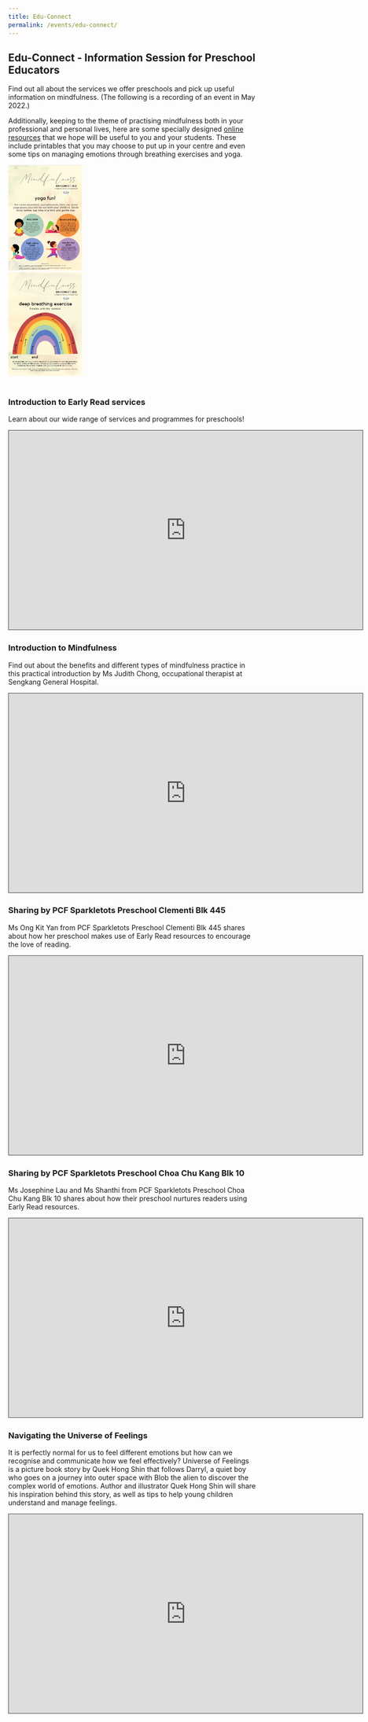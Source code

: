```yaml
---
title: Edu-Connect
permalink: /events/edu-connect/
---
```

##  Edu-Connect - Information Session for Preschool Educators

Find out all about the services we offer preschools and pick up useful information on mindfulness. (The following is a recording of an event in May 2022.)

Additionally, keeping to the theme of practising mindfulness both in your professional and personal lives, here are some specially designed <a href="https://go.gov.sg/educonnect2022-eresource" target="_blank">online resources</a> that we hope will be useful to you and your students. These include printables that you may choose to put up in your centre and even some tips on managing emotions through breathing exercises and yoga. <br>

<div class="image">
       <a href="https://go.gov.sg/educonnect2022-eresource" target="_blank"><img src="/images/events/yoga-fun.jpg" style="width:150px; text-align:left;"></a>
     </div>
<div class="image">
       <a href="https://go.gov.sg/educonnect2022-eresource" target="_blank"><img src="/images/events/deep-breathing-exercise1.jpg" style="width:150px; text-align:right;"></a>
     </div><br>
		 
### Introduction to Early Read services  
Learn about our wide range of services and programmes for preschools!
 <iframe src="https://nlb.ap.panopto.com/Panopto/Pages/Embed.aspx?id=4b3752fb-1245-459f-92e5-aebb0034fc10&autoplay=false&offerviewer=true&showtitle=true&showbrand=true&captions=false&interactivity=all" height="405" width="720" style="border: 1px solid #464646;" allowfullscreen allow="autoplay"></iframe>
  
### Introduction to Mindfulness  
Find out about the benefits and different types of mindfulness practice in this practical introduction by Ms Judith Chong, occupational therapist at Sengkang General Hospital.
  <iframe src="https://nlb.ap.panopto.com/Panopto/Pages/Embed.aspx?id=167d9db3-c381-4405-940f-aebb0034fc0e&autoplay=false&offerviewer=true&showtitle=true&showbrand=true&captions=false&interactivity=all" height="405" width="720" style="border: 1px solid #464646;" allowfullscreen allow="autoplay"></iframe>
  
### Sharing by PCF Sparkletots Preschool Clementi Blk 445  
Ms Ong Kit Yan from PCF Sparkletots Preschool Clementi Blk 445 shares about how her preschool makes use of Early Read resources to encourage the love of reading.
  <iframe src="https://nlb.ap.panopto.com/Panopto/Pages/Embed.aspx?id=ba61cd8b-a9a9-4020-9b5f-aebb0034fc10&autoplay=false&offerviewer=true&showtitle=true&showbrand=true&captions=false&interactivity=all" height="405" width="720" style="border: 1px solid #464646;" allowfullscreen allow="autoplay"></iframe>
 
### Sharing by PCF Sparkletots Preschool Choa Chu Kang Blk 10
Ms Josephine Lau and Ms Shanthi from PCF Sparkletots Preschool Choa Chu Kang Blk 10 shares about how their preschool nurtures readers using Early Read resources.
  <iframe src="https://nlb.ap.panopto.com/Panopto/Pages/Embed.aspx?id=b13ff42b-f4ef-4870-a13d-aebb0034fc11&autoplay=false&offerviewer=true&showtitle=true&showbrand=true&captions=false&interactivity=all" height="405" width="720" style="border: 1px solid #464646;" allowfullscreen allow="autoplay"></iframe>
  
### Navigating the Universe of Feelings  
It is perfectly normal for us to feel different emotions but how can we recognise and communicate how we feel effectively? Universe of Feelings is a picture book story by Quek Hong Shin that follows Darryl, a quiet boy who goes on a journey into outer space with Blob the alien to discover the complex world of emotions. Author and illustrator Quek Hong Shin will share his inspiration behind this story, as well as tips to help young children understand and manage feelings.
  <iframe src="https://nlb.ap.panopto.com/Panopto/Pages/Embed.aspx?id=8ffda2f0-5b89-46b5-8a26-aebb0035161f&autoplay=false&offerviewer=true&showtitle=true&showbrand=true&captions=false&interactivity=all" height="405" width="720" style="border: 1px solid #464646;" allowfullscreen allow="autoplay"></iframe>